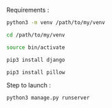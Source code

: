 
Requirements :
```sh
python3 -m venv /path/to/my/venv
```
```sh
cd /path/to/my/venv
```
```sh
source bin/activate
```
```sh
pip3 install django
```
```sh
pip3 install pillow
```
Step to launch :
```sh
python3 manage.py runserver
```

